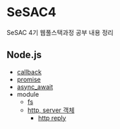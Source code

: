 # SeSAC4
SeSAC 4기 웹풀스택과정 공부 내용 정리 


## Node.js
* [callback](https://github.com/SashaGwak/SeSAC4/blob/main/nodejs/220720/callback.js)
* [promise](https://github.com/SashaGwak/SeSAC4/blob/main/nodejs/220720/promise.js)
* [async_await](https://github.com/SashaGwak/SeSAC4/blob/main/nodejs/220720/async_await.js)
* module
    * [fs](https://github.com/SashaGwak/SeSAC4/blob/main/nodejs/220720/fs.js)
    * [http, server 객체](https://github.com/SashaGwak/SeSAC4/blob/main/nodejs/220720/http.js)
        - [http reply](https://github.com/SashaGwak/SeSAC4/blob/main/nodejs/220720/http_reply.md)
